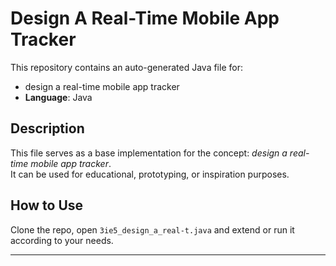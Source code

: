 # Design A Real-Time Mobile App Tracker

This repository contains an auto-generated Java file for:

- design a real-time mobile app tracker
- **Language**: Java

## Description

This file serves as a base implementation for the concept: *design a real-time mobile app tracker*.  
It can be used for educational, prototyping, or inspiration purposes.

## How to Use

Clone the repo, open `3ie5_design_a_real-t.java` and extend or run it according to your needs.

---


